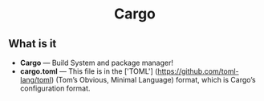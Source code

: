 <p>    
    <h1 align="center">Cargo</h1>
</p>

What is it
---------------------------------

* **Cargo** —  Build System and package manager!
* **cargo.toml** —   This file is in the ['TOML'] (https://github.com/toml-lang/toml) (Tom’s Obvious, Minimal Language) format, which is Cargo’s configuration format.